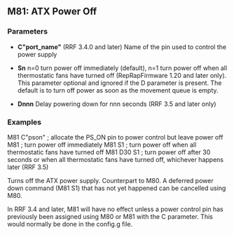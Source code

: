 ## M81: ATX Power Off

### Parameters

- **C"port_name"** (RRF 3.4.0 and later) Name of the pin used to control the power supply

- **Sn** n=0 turn power off immediately (default), n=1 turn power off when all thermostatic fans have turned off (RepRapFirmware 1.20 and later only). This parameter optional and ignored if the D parameter is present. The default is to turn off power as soon as the movement queue is empty.

- **Dnnn** Delay powering down for nnn seconds (RRF 3.5 and later only)

### Examples

M81 C"pson" ; allocate the PS_ON pin to power control but leave power off M81 ; turn power off immediately M81 S1 ; turn power off when all thermostatic fans have turned off M81 D30 S1 ; turn power off after 30 seconds or when all thermostatic fans have turned off, whichever happens later (RRF 3.5)

Turns off the ATX power supply. Counterpart to M80. A deferred power down command (M81 S1) that has not yet happened can be cancelled using M80.

In RRF 3.4 and later, M81 will have no effect unless a power control pin has previously been assigned using M80 or M81 with the C parameter. This would normally be done in the config.g file.

